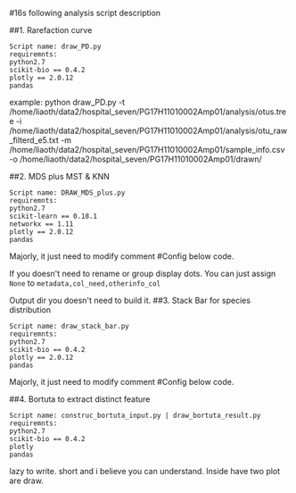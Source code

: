 #16s following analysis script description

##1. Rarefaction curve
```
Script name: draw_PD.py
requiremnts: 
python2.7
scikit-bio == 0.4.2
plotly == 2.0.12
pandas
```

example:
python draw_PD.py -t /home/liaoth/data2/hospital_seven/PG17H11010002Amp01/analysis/otus.tree -i /home/liaoth/data2/hospital_seven/PG17H11010002Amp01/analysis/otu_raw_filterd_e5.txt -m /home/liaoth/data2/hospital_seven/PG17H11010002Amp01/sample_info.csv -o /home/liaoth/data2/hospital_seven/PG17H11010002Amp01/drawn/


##2. MDS plus MST & KNN
```
Script name: DRAW_MDS_plus.py
requiremnts: 
python2.7
scikit-learn == 0.18.1
networkx == 1.11
plotly == 2.0.12
pandas
```

Majorly, it just need to modify comment #Config below code.

If you doesn't need to rename or group display dots. You can just assign `None` to `metadata,col_need,otherinfo_col`

Output dir you doesn't need to build it.
##3. Stack Bar for species distribution
```
Script name: draw_stack_bar.py
requiremnts: 
python2.7
scikit-bio == 0.4.2
plotly == 2.0.12
pandas
```
Majorly, it just need to modify comment #Config below code.


##4. Bortuta to extract distinct feature
```
Script name: construc_bortuta_input.py | draw_bortuta_result.py
requiremnts: 
python2.7
scikit-bio == 0.4.2
plotly
pandas
```

lazy to write. short and i believe you can understand. Inside have two plot are draw.